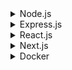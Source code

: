 
<details>
<summary>Node.js</summary>

1. [x] [Процесс и поток](node/process.md)
2. [x] [Файловый дескриптор](node/file-descriptor.md)
3. [x] [Node.js - основы](node/node-js-fundamentals.md)
4. [x] [Асинхронное программирование](node/asynchronous-programming.md)
5. [x] [Цикл событий](node/event-loop.md)
6. [x] [Модули и пакеты](node/modules-packages.md)
7. [x] [Файловая система и потоки](node/file-system-streams.md)

</details>

<details>
<summary>Express.js</summary>

1. [x] [Основные преимущества?](express/advantages.md)
2. [x] [Поговорим про базовые модули?](express/modules.md)
3. [x] [Что такое middleware?](express/middlewares.md)
4. [x] [Как обрабатывать ошибки?](express/errors.md)
5. [x] [Как настроить маршрутизацию?](express/routers.md) 
6. [x] [Что такое статические файлы?](express/static-files.md)
7. [x] [Как использовать параметры маршрута?](express/router-params.md) 
8. [x] [Как обеспечить безопасность приложения?](express/security.md)
9. [x] [Как реализовать аутентификацию и авторизацию](express/auth.md) 
10. [x] [Как организовать тестирование приложения?](express/tests.md)

</details>

<details>
<summary>React.js</summary>

1. [x] [Основы React](react/fundamental.md)
2. [x] [Hooks](react/hooks/hooks.md)
3. [x] [JSX и рендеринг](react/jsx.md)
4. [x] [Оптимизация рендеринга](react/optimization.md)
5. [x] [State и Props](react/state.md)
6. [x] [Жизненный цикл](react/life-cycle.md)

</details>

<details>
<summary>Next.js</summary>

1. [ ] [Theme 1](docker/test.md)
2. [ ] [Theme 2](docker/test.md)
3. [ ] [Theme 3](docker/test.md)

</details>

<details>
<summary>Docker</summary>

1. [ ] [Theme 1](docker/test.md)
2. [ ] [Theme 2](docker/test.md)
3. [ ] [Theme 3](docker/test.md)

</details>